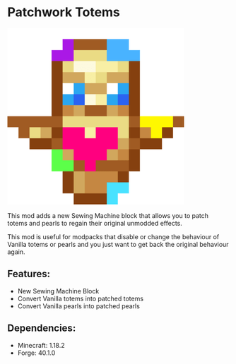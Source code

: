 # Patchwork Totems

<img src="src/main/resources/assets/patchworktotems/icon.png"  width="400" />

This mod adds a new Sewing Machine block that allows you to patch totems and pearls to regain their original unmodded effects.

This mod is useful for modpacks that disable or change the behaviour of Vanilla totems or pearls and you just want to get back the original behaviour again.

## Features:
- New Sewing Machine Block
- Convert Vanilla totems into patched totems
- Convert Vanilla pearls into patched pearls

## Dependencies:
- Minecraft: 1.18.2
- Forge: 40.1.0